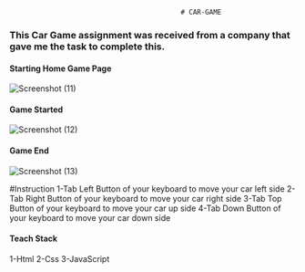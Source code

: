 
                                              # CAR-GAME
<h3>This Car Game assignment was received from a company that gave me the task to complete this.</h3>                                              

<h4>Starting Home Game Page</h4>

![Screenshot (11)](https://user-images.githubusercontent.com/97114184/220112368-5b35b136-3166-47b5-8715-ba93825b3781.png)

<h4>Game Started</h4>

![Screenshot (12)](https://user-images.githubusercontent.com/97114184/220112383-79657d14-821b-4108-803e-5db80e801bd9.png)

<h4>Game End</h4>

![Screenshot (13)](https://user-images.githubusercontent.com/97114184/220112408-9d2f2f43-a0ca-4778-b2f1-f88a0f3af7c0.png)

#Instruction
1-Tab Left Button of your keyboard to move your car left side
2-Tab Right Button of your keyboard to move your car right side
3-Tab Top Button of your keyboard to move your car up side
4-Tab Down Button of your keyboard to move your car down side

<h4>Teach Stack</h4>
1-Html
2-Css
3-JavaScript

